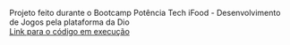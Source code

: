 Projeto feito durante o Bootcamp Potência Tech iFood - Desenvolvimento de Jogos pela plataforma da Dio <br>
[Link para o código em execução](https://joaogabrielssilva.github.io/JogoDetonaRalphJS/)
